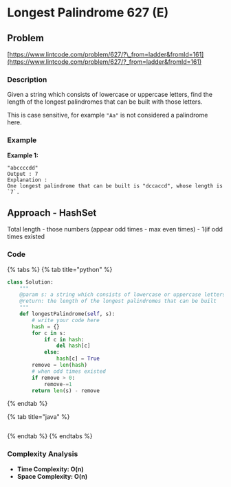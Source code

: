 # Longest Palindrome 627 \(E\)

## Problem

[https://www.lintcode.com/problem/627/?\_from=ladder&fromId=161](https://www.lintcode.com/problem/627/?_from=ladder&fromId=161)

### Description

Given a string which consists of lowercase or uppercase letters, find the length of the longest palindromes that can be built with those letters.

This is case sensitive, for example `"Aa"` is not considered a palindrome here.

### Example

**Example 1:**

```text
"abccccdd"
Output : 7
Explanation :
One longest palindrome that can be built is "dccaccd", whose length is `7`.
```

## Approach - HashSet

Total length - those numbers \(appear odd times - max even times\) - 1\(if odd times existed

### Code

{% tabs %}
{% tab title="python" %}
```python
class Solution:
    """
    @param s: a string which consists of lowercase or uppercase letters
    @return: the length of the longest palindromes that can be built
    """
    def longestPalindrome(self, s):
        # write your code here
        hash = {}
        for c in s:
            if c in hash:
                del hash[c]
            else:
                hash[c] = True
        remove = len(hash)
        # when odd times existed
        if remove > 0:
            remove-=1
        return len(s) - remove
```
{% endtab %}

{% tab title="java" %}
```

```
{% endtab %}
{% endtabs %}

### Complexity Analysis

* **Time Complexity: O\(n\)**
* **Space Complexity: O\(n\)**

